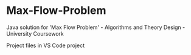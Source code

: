 # Max-Flow-Problem
Java solution for 'Max Flow Problem' - Algorithms and Theory Design - University Coursework

Project files in VS Code project